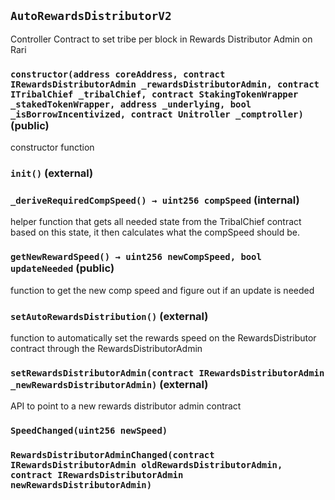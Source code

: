 ## `AutoRewardsDistributorV2`

Controller Contract to set tribe per block in Rewards Distributor Admin on Rari




### `constructor(address coreAddress, contract IRewardsDistributorAdmin _rewardsDistributorAdmin, contract ITribalChief _tribalChief, contract StakingTokenWrapper _stakedTokenWrapper, address _underlying, bool _isBorrowIncentivized, contract Unitroller _comptroller)` (public)

constructor function




### `init()` (external)





### `_deriveRequiredCompSpeed() → uint256 compSpeed` (internal)

helper function that gets all needed state from the TribalChief contract
based on this state, it then calculates what the compSpeed should be.



### `getNewRewardSpeed() → uint256 newCompSpeed, bool updateNeeded` (public)

function to get the new comp speed and figure out if an update is needed




### `setAutoRewardsDistribution()` (external)

function to automatically set the rewards speed on the RewardsDistributor contract
through the RewardsDistributorAdmin



### `setRewardsDistributorAdmin(contract IRewardsDistributorAdmin _newRewardsDistributorAdmin)` (external)

API to point to a new rewards distributor admin contract





### `SpeedChanged(uint256 newSpeed)`





### `RewardsDistributorAdminChanged(contract IRewardsDistributorAdmin oldRewardsDistributorAdmin, contract IRewardsDistributorAdmin newRewardsDistributorAdmin)`







